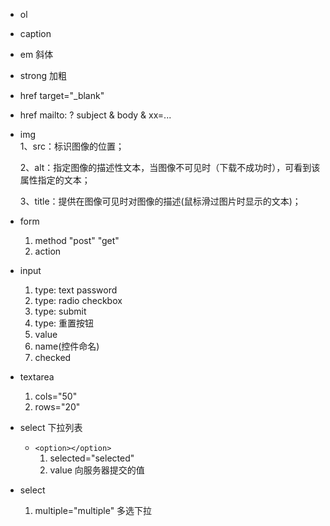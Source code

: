 * ol
* caption
* em 斜体
* strong 加粗
* href target="_blank"
* href mailto: ? subject & body & xx=...
* img  
    1、src：标识图像的位置；

    2、alt：指定图像的描述性文本，当图像不可见时（下载不成功时），可看到该属性指定的文本；

    3、title：提供在图像可见时对图像的描述(鼠标滑过图片时显示的文本)；
* form
    1. method "post" "get"
    2. action
* input
    1. type: text password
    2. type: radio checkbox
    3. type: submit
    4. type: 重置按钮
    4. value
    5. name(控件命名)
    6. checked
* textarea 
    1. cols="50"
    2. rows="20"
* select   下拉列表      
    * ```<option></option>```  
        1. selected="selected"
        2. value 向服务器提交的值
* select 
    1. multiple="multiple" 多选下拉

